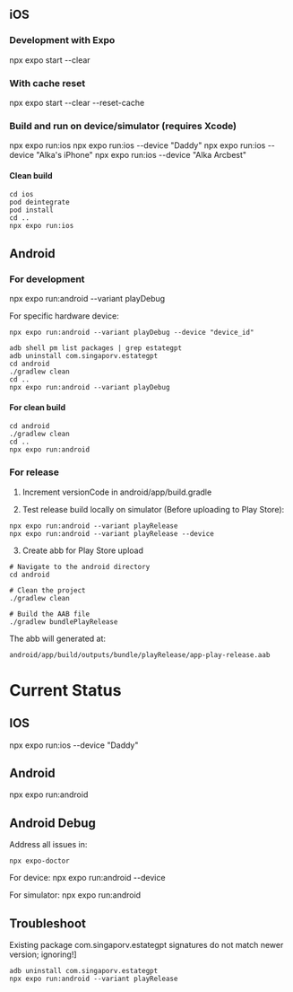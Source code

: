 ## iOS

### Development with Expo
npx expo start --clear

### With cache reset
npx expo start --clear --reset-cache

### Build and run on device/simulator (requires Xcode)
npx expo run:ios
npx expo run:ios --device "Daddy"
npx expo run:ios --device "Alka's iPhone"
npx expo run:ios --device "Alka Arcbest"

#### Clean build
```
cd ios
pod deintegrate
pod install
cd ..
npx expo run:ios
```

## Android
### For development
npx expo run:android --variant playDebug

For specific hardware device:
```
npx expo run:android --variant playDebug --device "device_id"
```

```
adb shell pm list packages | grep estategpt
adb uninstall com.singaporv.estategpt
cd android
./gradlew clean
cd ..
npx expo run:android --variant playDebug
```

#### For clean build
```
cd android
./gradlew clean
cd ..
npx expo run:android
```

### For release
1. Increment versionCode in android/app/build.gradle

2. Test release build locally on simulator (Before uploading to Play Store): 
```
npx expo run:android --variant playRelease
npx expo run:android --variant playRelease --device
```

3. Create abb for  Play Store upload
```
# Navigate to the android directory
cd android

# Clean the project
./gradlew clean

# Build the AAB file
./gradlew bundlePlayRelease
```

The abb will generated at: 
```
android/app/build/outputs/bundle/playRelease/app-play-release.aab
```


# Current Status

## IOS
npx expo run:ios --device "Daddy"


## Android
npx expo run:android


## Android Debug
Address all issues in:
```
npx expo-doctor
```

For device:
npx expo run:android --device

For simulator: 
npx expo run:android 




## Troubleshoot
Existing package com.singaporv.estategpt signatures do not match newer version; ignoring!]
```
adb uninstall com.singaporv.estategpt
npx expo run:android --variant playRelease
```